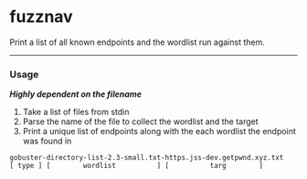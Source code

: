 # fuzznav

Print a list of all known endpoints and the wordlist run against them.

---

### Usage

***Highly dependent on the filename***

1. Take a list of files from stdin
2. Parse the name of the file to collect the wordlist and the target
3. Print a unique list of endpoints along with the each wordlist the endpoint was found in

```
gobuster-directory-list-2.3-small.txt-https.jss-dev.getpwnd.xyz.txt
[ type ] [        wordlist          ] [          targ        ]
```
